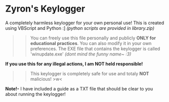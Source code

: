 # Zyron's Keylogger
A completely harmless keylogger for your own personal use!
This is created using VBScript and Python :] _(python scripts are provided in library.zip)_

>> You can freely use this file personally and publicly **ONLY for educational practices**. You can also modify it in your own preferences.
>> The EXE file that contains the keylogger is called 'winupdate.exe' _(dont mind the funny name~ :3)_

**If you use this for any illegal actions, I am NOT held responsible!**
>> This keylogger is completely safe for use and totaly **NOT** malicious! >w<

**Note!-**
I have included a guide as a TXT file that should be clear to you about running the keylogger!
